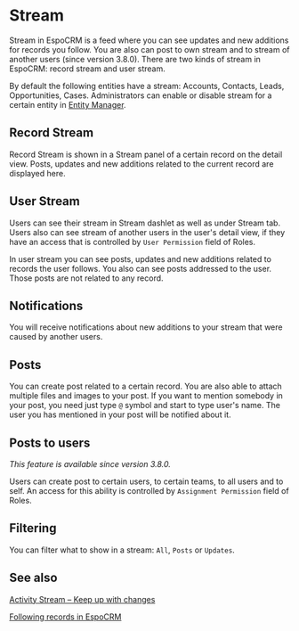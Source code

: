 # Stream

Stream in EspoCRM is a feed where you can see updates and new additions for records you follow. You are also can post to own stream and to stream of another users (since version 3.8.0). There are two kinds of stream in EspoCRM: record stream and user stream.

By default the following entities have a stream: Accounts, Contacts, Leads, Opportunities, Cases. Administrators can enable or disable stream for a certain entity in [Entity Manager](../administration/entity-manager.md).

## Record Stream

Record Stream is shown in a Stream panel of a certain record on the detail view. Posts, updates and new additions related to the current record are displayed here.

## User Stream

Users can see their stream in Stream dashlet as well as under Stream tab. Users also can see stream of another users in the user's detail view, if they have an access that is controlled by `User Permission` field of Roles.

In user stream you can see posts, updates and new additions related to records the user follows. You also can see posts addressed to the user. Those posts are not related to any record.

## Notifications

You will receive notifications about new additions to your stream that were caused by another users.

## Posts

You can create post related to a certain record. You are also able to attach multiple files and images to your post. If you want to mention somebody in your post, you need just type `@` symbol and start to type user's name. The user you has mentioned in your post will be notified about it.

## Posts to users

_This feature is available since version 3.8.0._

Users can create post to certain users, to certain teams, to all users and to self. An access for this ability is controlled by `Assignment Permission` field of Roles.

## Filtering

You can filter what to show in a stream: `All`, `Posts` or `Updates`.

## See also

[Activity Stream – Keep up with changes](https://www.espocrm.com/tips/activity-stream/)

[Following records in EspoCRM](https://www.espocrm.com/tips/follow-records/)
